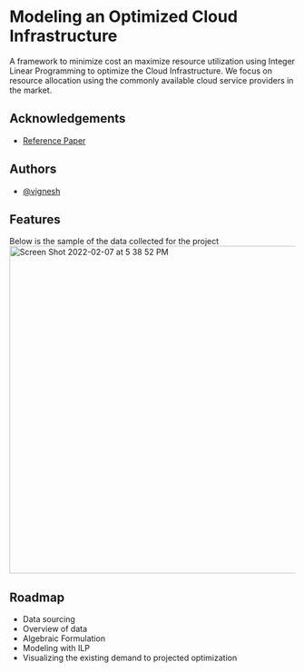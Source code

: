 
# Modeling an Optimized Cloud Infrastructure

A framework to minimize cost an maximize resource utilization using Integer Linear Programming
to optimize the Cloud Infrastructure. We focus on resource allocation using the commonly available 
cloud service providers in the market.



## Acknowledgements

 - [Reference Paper](https://www.researchgate.net/publication/251369540_Teuteberg_F_Decision-making_in_cloud_computing_environments_A_cost_and_risk_based_approach_Information_System_Frontiers_14_871-893)


## Authors

- [@vignesh](https://github.com/maroovi)


## Features

Below is the sample of the data collected for the project
<img width="577" alt="Screen Shot 2022-02-07 at 5 38 52 PM" src="https://user-images.githubusercontent.com/60556766/152884348-f37624ad-bc40-48e0-afe1-9ed04d67fc04.png">




## Roadmap

- Data sourcing
- Overview of data
-  Algebraic Formulation
- Modeling with ILP
- Visualizing the existing demand to projected optimization
